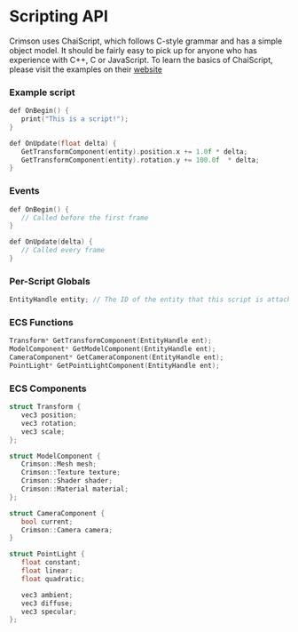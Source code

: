 # Scripting API

Crimson uses ChaiScript, which follows C-style grammar and has a simple object model. It should be fairly easy to pick up for anyone who has experience with C++, C or JavaScript. To learn the basics of ChaiScript, please visit the examples on their [website](http://chaiscript.com/examples.html)

### Example script
```cpp
def OnBegin() {
   print("This is a script!");
}

def OnUpdate(float delta) {
   GetTransformComponent(entity).position.x += 1.0f * delta;
   GetTransformComponent(entity).rotation.y += 100.0f  * delta;
}
```

### Events
```cpp
def OnBegin() {
   // Called before the first frame
}

def OnUpdate(delta) {
   // Called every frame
}
```

### Per-Script Globals
```cpp
EntityHandle entity; // The ID of the entity that this script is attached to
```

### ECS Functions
```cpp
Transform* GetTransformComponent(EntityHandle ent);
ModelComponent* GetModelComponent(EntityHandle ent);
CameraComponent* GetCameraComponent(EntityHandle ent);
PointLight* GetPointLightComponent(EntityHandle ent);
```

### ECS Components
```cpp
struct Transform {
   vec3 position;
   vec3 rotation;
   vec3 scale;
};

struct ModelComponent {
   Crimson::Mesh mesh;
   Crimson::Texture texture;
   Crimson::Shader shader;
   Crimson::Material material;
};

struct CameraComponent {
   bool current;
   Crimson::Camera camera;
}

struct PointLight {
   float constant;
   float linear;
   float quadratic;

   vec3 ambient;
   vec3 diffuse;
   vec3 specular;
};
```
